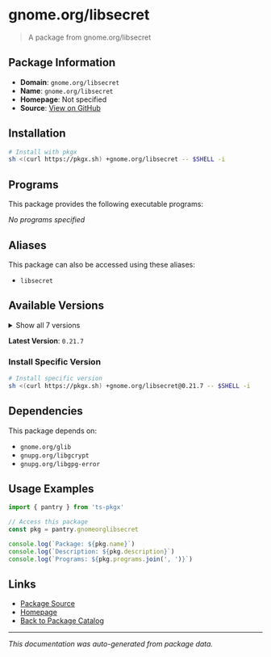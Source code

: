 # gnome.org/libsecret

> A package from gnome.org/libsecret

## Package Information

- **Domain**: `gnome.org/libsecret`
- **Name**: `gnome.org/libsecret`
- **Homepage**: Not specified
- **Source**: [View on GitHub](https://github.com/pkgxdev/pantry/tree/main/projects/gnome.org/libsecret/package.yml)

## Installation

```bash
# Install with pkgx
sh <(curl https://pkgx.sh) +gnome.org/libsecret -- $SHELL -i
```

## Programs

This package provides the following executable programs:

*No programs specified*

## Aliases

This package can also be accessed using these aliases:

- `libsecret`

## Available Versions

<details>
<summary>Show all 7 versions</summary>

- `0.21.7`, `0.21.6`, `0.21.5`, `0.21.4`, `0.21.3`
- `0.21.2`, `0.21.1`

</details>

**Latest Version**: `0.21.7`

### Install Specific Version

```bash
# Install specific version
sh <(curl https://pkgx.sh) +gnome.org/libsecret@0.21.7 -- $SHELL -i
```

## Dependencies

This package depends on:

- `gnome.org/glib`
- `gnupg.org/libgcrypt`
- `gnupg.org/libgpg-error`

## Usage Examples

```typescript
import { pantry } from 'ts-pkgx'

// Access this package
const pkg = pantry.gnomeorglibsecret

console.log(`Package: ${pkg.name}`)
console.log(`Description: ${pkg.description}`)
console.log(`Programs: ${pkg.programs.join(', ')}`)
```

## Links

- [Package Source](https://github.com/pkgxdev/pantry/tree/main/projects/gnome.org/libsecret/package.yml)
- [Homepage](#)
- [Back to Package Catalog](../package-catalog.md)

---

*This documentation was auto-generated from package data.*
